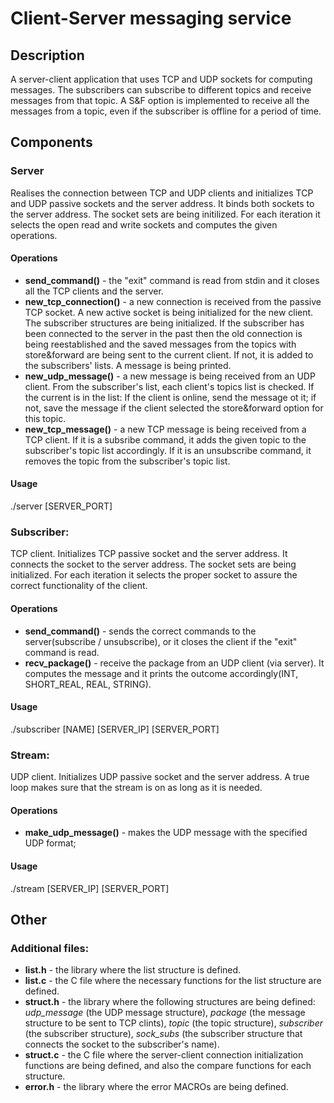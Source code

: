 # Client-Server messaging service

## Description
A server-client application that uses TCP and UDP sockets for computing messages. The subscribers can subscribe to different topics and receive messages from that topic. A S&F option is implemented to receive all the messages from a topic, even if the subscriber is offline for a period of time.


## Components

### Server
Realises the connection between TCP and UDP clients and initializes TCP and UDP passive sockets and the server address. It binds both sockets to the server address. The socket sets are being initilized. For each iteration it selects the open read and write sockets and computes the given 
operations.

#### Operations
- **send_command()** - the "exit" command is read from stdin and it closes all the TCP clients and the server.
- **new_tcp_connection()** - a new connection is received from the passive TCP socket. A new active socket is being initialized for the new client. The subscriber structures are being initialized. If the subscriber has been connected to the server in the past then the old connection is being reestablished and the saved messages from the topics with store&forward are being sent to the current client. If not, it is added to the subscribers' lists. A message is being printed.
- **new_udp_message()** - a new message is being received from an UDP client. From the subscriber's list, each client's topics list is checked. If the current is in the list: If the client is online, send the message ot it; if not, save the message if the client selected the store&forward option for this topic.
- **new_tcp_message()** - a new TCP message is being received from a TCP client. If it is a subsribe command, it adds the given topic to the subscriber's topic list accordingly. If it is an unsubscribe command, it removes the topic from the subscriber's topic list.

#### Usage
./server [SERVER_PORT]


### Subscriber: 
TCP client. Initializes TCP passive socket and the server address. It connects the socket to the server address. The socket sets are being initialized. For each iteration it selects the proper socket to assure the correct functionality of the client.
    
#### Operations
- **send_command()** - sends the correct commands to the server(subscribe / unsubscribe), or it closes the client if the "exit" command is read.
- **recv_package()** - receive the package from an UDP client (via server). It computes the message and it prints the outcome accordingly(INT, SHORT_REAL, REAL, STRING).
   
#### Usage
./subscriber [NAME] [SERVER_IP] [SERVER_PORT]


### Stream:
UDP client. Initializes UDP passive socket and the server address. A true loop makes sure that the stream is on as long as it is needed.

#### Operations
- **make_udp_message()** - makes the UDP message with the specified UDP format;
    
#### Usage
./stream [SERVER_IP] [SERVER_PORT]


## Other
  
### Additional files:
- **list.h** - the library where the list structure is defined.
- **list.c** - the C file where the necessary functions for the list structure are defined.
- **struct.h** - the library where the following structures are being defined: *udp_message* (the UDP message structure), *package* (the message structure to be sent to TCP clints), *topic* (the topic structure), *subscriber* (the subscriber structure), *sock_subs* (the subscriber structure that connects the socket to the subscriber's name).
- **struct.c** - the C file where the server-client connection initialization functions are being defined, and also the compare functions for each structure.
- **error.h** - the library where the error MACROs are being defined.
